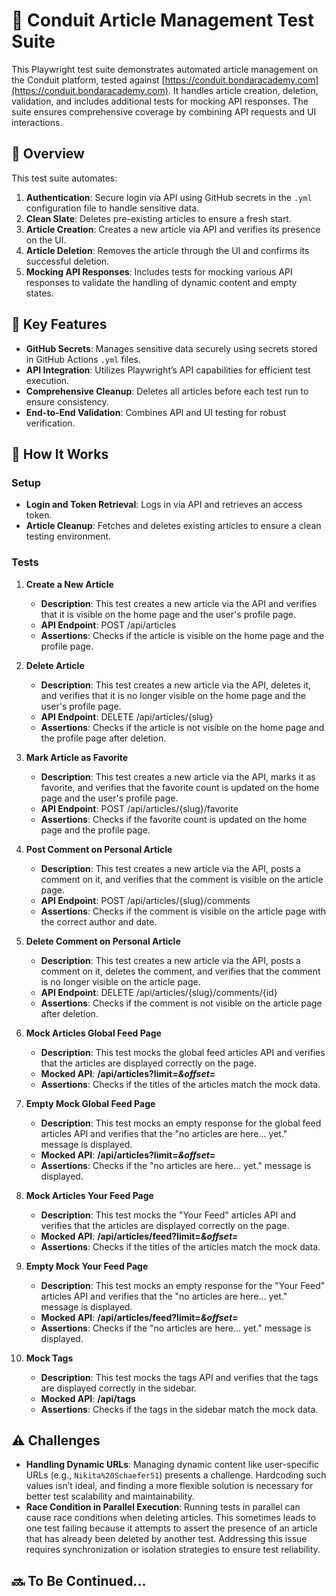 # 📝 Conduit Article Management Test Suite

This Playwright test suite demonstrates automated article management on the Conduit platform, tested against [https://conduit.bondaracademy.com](https://conduit.bondaracademy.com). It handles article creation, deletion, validation, and includes additional tests for mocking API responses. The suite ensures comprehensive coverage by combining API requests and UI interactions.

## 🌟 Overview

This test suite automates:

1. **Authentication**: Secure login via API using GitHub secrets in the `.yml` configuration file to handle sensitive data.
2. **Clean Slate**: Deletes pre-existing articles to ensure a fresh start.
3. **Article Creation**: Creates a new article via API and verifies its presence on the UI.
4. **Article Deletion**: Removes the article through the UI and confirms its successful deletion.
5. **Mocking API Responses**: Includes tests for mocking various API responses to validate the handling of dynamic content and empty states.

## 🚀 Key Features

- **GitHub Secrets**: Manages sensitive data securely using secrets stored in GitHub Actions `.yml` files.
- **API Integration**: Utilizes Playwright’s API capabilities for efficient test execution.
- **Comprehensive Cleanup**: Deletes all articles before each test run to ensure consistency.
- **End-to-End Validation**: Combines API and UI testing for robust verification.

## 🔧 How It Works

### Setup

- **Login and Token Retrieval**: Logs in via API and retrieves an access token.
- **Article Cleanup**: Fetches and deletes existing articles to ensure a clean testing environment.

### Tests

1. **Create a New Article**  
   - **Description**: This test creates a new article via the API and verifies that it is visible on the home page and the user's profile page.
   - **API Endpoint**: POST /api/articles
   - **Assertions**: Checks if the article is visible on the home page and the profile page.

2. **Delete Article**  
   - **Description**: This test creates a new article via the API, deletes it, and verifies that it is no longer visible on the home page and the user's profile page.
   - **API Endpoint**: DELETE /api/articles/{slug}
   - **Assertions**: Checks if the article is not visible on the home page and the profile page after deletion.

3. **Mark Article as Favorite**  
   - **Description**: This test creates a new article via the API, marks it as favorite, and verifies that the favorite count is updated on the home page and the user's profile page.
   - **API Endpoint**: POST /api/articles/{slug}/favorite
   - **Assertions**: Checks if the favorite count is updated on the home page and the profile page.

4. **Post Comment on Personal Article**  
   - **Description**: This test creates a new article via the API, posts a comment on it, and verifies that the comment is visible on the article page.
   - **API Endpoint**: POST /api/articles/{slug}/comments
   - **Assertions**: Checks if the comment is visible on the article page with the correct author and date.

5. **Delete Comment on Personal Article**  
   - **Description**: This test creates a new article via the API, posts a comment on it, deletes the comment, and verifies that the comment is no longer visible on the article page.
   - **API Endpoint**: DELETE /api/articles/{slug}/comments/{id}
   - **Assertions**: Checks if the comment is not visible on the article page after deletion.

6. **Mock Articles Global Feed Page**  
   - **Description**: This test mocks the global feed articles API and verifies that the articles are displayed correctly on the page.
   - **Mocked API**: **/api/articles?limit=*&offset=***  
   - **Assertions**: Checks if the titles of the articles match the mock data.

7. **Empty Mock Global Feed Page**  
   - **Description**: This test mocks an empty response for the global feed articles API and verifies that the "no articles are here... yet." message is displayed.
   - **Mocked API**: **/api/articles?limit=*&offset=***  
   - **Assertions**: Checks if the "no articles are here... yet." message is displayed.

8. **Mock Articles Your Feed Page**  
   - **Description**: This test mocks the "Your Feed" articles API and verifies that the articles are displayed correctly on the page.
   - **Mocked API**: **/api/articles/feed?limit=*&offset=***  
   - **Assertions**: Checks if the titles of the articles match the mock data.

9. **Empty Mock Your Feed Page**  
   - **Description**: This test mocks an empty response for the "Your Feed" articles API and verifies that the "no articles are here... yet." message is displayed.
   - **Mocked API**: **/api/articles/feed?limit=*&offset=***  
   - **Assertions**: Checks if the "no articles are here... yet." message is displayed.

10. **Mock Tags**  
    - **Description**: This test mocks the tags API and verifies that the tags are displayed correctly in the sidebar.
    - **Mocked API**: **/api/tags**  
    - **Assertions**: Checks if the tags in the sidebar match the mock data.

## ⚠️ Challenges

- **Handling Dynamic URLs**: Managing dynamic content like user-specific URLs (e.g., `Nikita%20Schaefer51`) presents a challenge. Hardcoding such values isn’t ideal, and finding a more flexible solution is necessary for better test scalability and maintainability.
- **Race Condition in Parallel Execution**: Running tests in parallel can cause race conditions when deleting articles. This sometimes leads to one test failing because it attempts to assert the presence of an article that has already been deleted by another test. Addressing this issue requires synchronization or isolation strategies to ensure test reliability.

## 🔜 To Be Continued...
